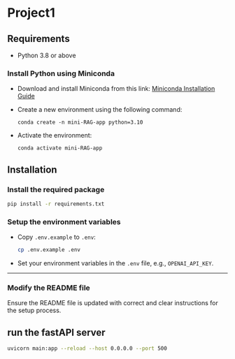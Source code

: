 # Project1

## Requirements

- Python 3.8 or above

### Install Python using Miniconda

- Download and install Miniconda from this link: [Miniconda Installation Guide](https://docs.anaconda.com/miniconda/install/)

- Create a new environment using the following command:
  ```
  conda create -n mini-RAG-app python=3.10
  ```

- Activate the environment:
  ```
  conda activate mini-RAG-app
  ```

## Installation

### Install the required package

```bash
pip install -r requirements.txt
```

### Setup the environment variables

- Copy `.env.example` to `.env`:
  ```bash
  cp .env.example .env
  ```

- Set your environment variables in the `.env` file, e.g., `OPENAI_API_KEY`.

---

### Modify the README file

Ensure the README file is updated with correct and clear instructions for the setup process.

## run the fastAPI server 

  ```bash
  uvicorn main:app --reload --host 0.0.0.0 --port 500
  ```